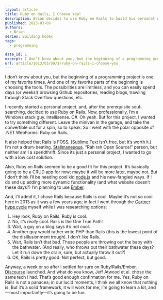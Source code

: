 ```yaml
---
layout: article
title: Ruby on Rails, I Choose You!
description: Brian decides to use Ruby on Rails to build his personal website
published: 2013-03-09
authors:
  - Brian
series: Building kodex
tags:
  - programming

date_id: 1
excerpt: I don’t know about you, but the beginning of a programming project is one of my favorite times. And one of my favorite parts of the beginning is choosing the tools.
url: article/2013/03/09/1/ruby-on-rails-i-choose-you
---
```

I don’t know about you, but the beginning of a programming project is one of my favorite times. And one of my favorite parts of the beginning is choosing the tools. The possibilities are limitless, and you can easily spend days (or weeks!) browsing Github repositories, reading blogs, trawling through Stack Overflow questions, etc.

I recently started a personal project, and, after the prerequisite soul-searching, decided to use Ruby on Rails. Now, professionally, I’m a Windows stack guy. Intellisense. C#. Oh yeah. But for this project, I wanted to try something different. Leave the minivan in the garage, and take the convertible out for a spin, so to speak. So I went with the polar opposite of .NET WebForms: Ruby on Rails.

It also helped that Rails is FOSS. ([Sublime Text](http://www.sublimetext.com/) isn’t free, but it’s worth it.) I’m not a drum-beating, [Stallmanesque](https://en.wikipedia.org/wiki/Richard_Stallman), “Rah rah Open Source!” person, but neither am I a spendthrift. Since its just a personal project, I wanted to go with a low cost solution.

Also, Ruby on Rails seemed to be a good fit for this project. It’s basically going to be a CRUD app for now; maybe it will be more later, maybe not. But I don’t think I’ll be needing cool kid [node.js](http://nodejs.org/) and his new-fangled ways. If I do end up adding more dynamic functionality (and what website doesn’t these days?) I’m planning to use [Ember](http://emberjs.com/).

And, I’ll admit it, I chose Rails because Rails is cool. Maybe it’s not so cool here in 2013 as it was a few years ago; in fact I went through the [Gartner hype cycle](https://en.wikipedia.org/wiki/Hype_cycle) myself while I was researching options:

1. Hey look, Ruby on Rails. Ruby is cool.
2. No, it’s *really* cool. Rails is the One True Path!
3. Wait, a guy on a blog says it’s not cool.
4. Another guy would rather write PHP than Rails (this is the lowest point of the disillusionment trough). I don’t like Rails.
5. Wait, Rails isn’t that bad. These people are throwing out the baby with the bathwater. (And really, who throws out their bathwater these days? Let it run down the drain, sure, but actually throw it out?)
6. OK, Rails is pretty good. Not perfect, but good.

Anyway, a week or so after I settled for sure on Ruby/Rails/Ember, [Discourse](http://www.discourse.org/) launched. And what do you know, Jeff Atwood et al. chose the same tech I had. That’s good enough confirmation for me. Yes, Ruby on Rails is not a panacea; in our lucid moments, I think we all know that nothing is. But it’s a solid framework, it will work for me, I’m going to learn a lot, and—most importantly—it’s going to be fun.